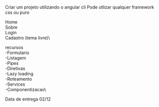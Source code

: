 Criar um projeto utilizando o angular cli
Pode utlizar qualquer framework css ou puro

Home\
Sobre\
Login\
Cadastro (tema livre)\

recursos\
-Formulario\
-Listagem\
-Pipes\
-Diretivas\
-Lazy loading\
-Roteamento\
-Services\
-Componentizacao\

Data de entrega 02/12
